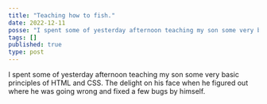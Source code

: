 ```yaml
---
title: "Teaching how to fish."
date: 2022-12-11
posse: "I spent some of yesterday afternoon teaching my son some very basic principles of HTML and CSS. The delight on his face when he figured out where he was going wrong and fixed a few bugs by himself."
tags: []
published: true
type: post
---
```


I spent some of yesterday afternoon teaching my son some very basic principles of HTML and CSS. The delight on his face when he figured out where he was going wrong and fixed a few bugs by himself.